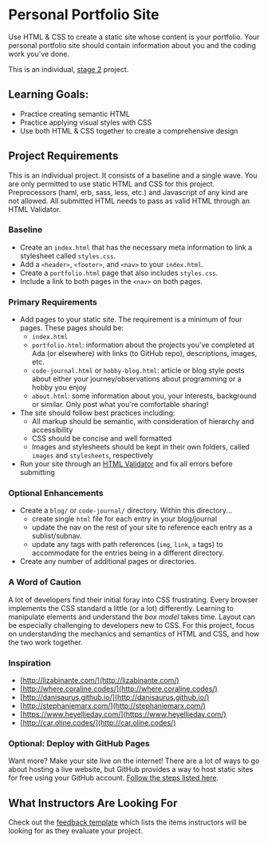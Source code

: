 # Personal Portfolio Site

Use HTML & CSS to create a static site whose content is your portfolio. Your personal portfolio site should contain information about you and the coding work you've done.

This is an individual, [stage 2](https://github.com/Ada-Developers-Academy/pedagogy/blob/master/rule-of-three.md) project.

## Learning Goals:
- Practice creating semantic HTML
- Practice applying visual styles with CSS
- Use both HTML & CSS together to create a comprehensive design

## Project Requirements
This is an individual project. It consists of a baseline and a single wave. You are only permitted to use static HTML and CSS for this project. Preprocessors (haml, erb, sass, less, etc.) and Javascript of any kind are not allowed. All submitted HTML needs to pass as valid HTML through an HTML Validator.

### Baseline
- Create an `index.html` that has the necessary meta information to link a stylesheet called `styles.css`.
- Add a `<header>`, `<footer>`, and `<nav>` to your `index.html`.
- Create a `portfolio.html` page that also includes `styles.css`.
- Include a link to both pages in the `<nav>` on both pages.

### Primary Requirements
- Add pages to your static site. The requirement is a minimum of four pages. These pages should be:
    - `index.html`
    - `portfolio.html`: information about the projects you've completed at Ada (or elsewhere) with links (to GitHub repo), descriptions, images, etc.
    - `code-journal.html` or `hobby-blog.html`: article or blog style posts about either your journey/observations about programming or a hobby you enjoy
    - `about.html`: some information about you, your interests, background or similar. Only post what you're comfortable sharing!
- The site should follow best practices including:
  - All markup should be semantic, with consideration of hierarchy and accessibility
  - CSS should be concise and well formatted
  - Images and stylesheets should be kept in their own folders, called `images` and `stylesheets`, respectively
- Run your site through an [HTML Validator](https://validator.w3.org/#validate_by_upload) and fix all errors before submitting

### Optional Enhancements
- Create a `blog/` or `code-journal/` directory. Within this directory...
  - create single `html` file for each entry in your blog/journal
  - update the nav on the rest of your site to reference each entry as a sublist/subnav.
  - update any tags with path references (`img`, `link`, `a` tags) to accommodate for the entries being in a different directory.
- Create any number of additional pages or directories.

### A Word of Caution
A lot of developers find their initial foray into CSS frustrating. Every browser implements the CSS standard a little (or a lot) differently. Learning to manipulate elements and understand the _box model_ takes time. Layout can be especially challenging to developers new to CSS. For this project, focus on understanding the mechanics and semantics of HTML and CSS, and how the two work together.

### Inspiration
- [http://lizabinante.com/](http://lizabinante.com/)
- [http://where.coraline.codes/](http://where.coraline.codes/)
- [http://danisaurus.github.io/](http://danisaurus.github.io/)
- [http://stephaniemarx.com/](http://stephaniemarx.com/)
- [https://www.heyellieday.com/](https://www.heyellieday.com/)
- [http://car.oline.codes/](http://car.oline.codes/)

### Optional: Deploy with GitHub Pages
Want more? Make your site live on the internet! There are a lot of ways to go about hosting a live website, but GitHub provides a way to host static sites for free using your GitHub account. [Follow the steps listed here](https://pages.github.com/).

## What Instructors Are Looking For
Check out the [feedback template](feedback.md) which lists the items instructors will be looking for as they evaluate your project.
